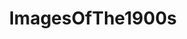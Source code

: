 ---
title: ImagesOfThe1900s
crosslinks:
- OldSchoolCool
- HistoryPorn
- TheWayWeWere
- pics
- imagesofnetwork
- u_2BrkOnThru
- Lost_Architecture
- coins
- Colorization
- mildlyinteresting
- Art
- MapPorn
- PropagandaPosters
- ArtPorn
- whatisthisthing
- architecture
- Antiques
- vintageads
- HumanPorn
- CoinEyeCandy
---